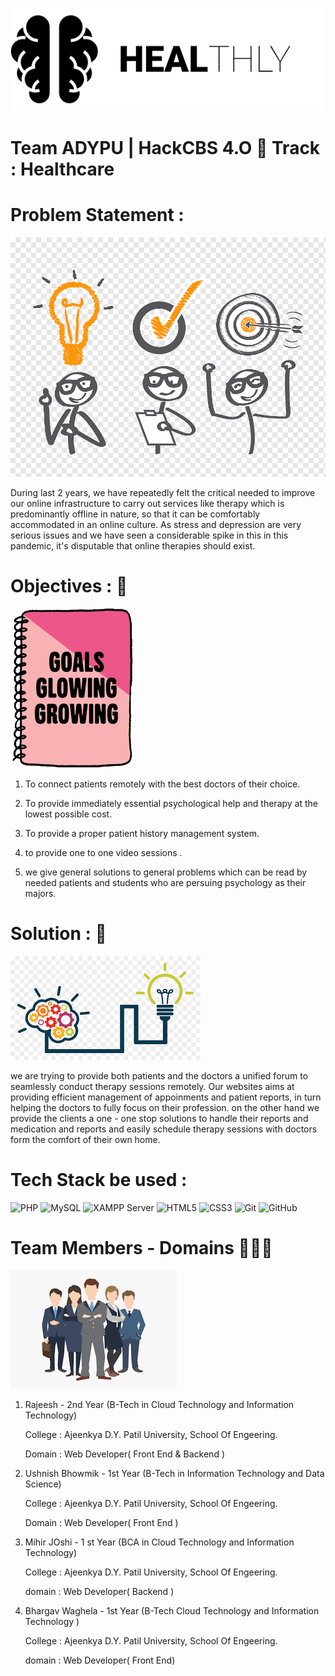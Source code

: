![alt text](imgs/logo.png)
# **Team ADYPU | HackCBS 4.O 💼 Track : Healthcare**


# Problem Statement :
![alt text](imgs/problem-statement.png)
 
  During last 2 years, we have repeatedly felt the critical needed to improve our online infrastructure
  to carry out services like therapy which is predominantly offline in nature, so that it can be comfortably
  accommodated in an online culture. As stress and depression are very serious issues and we have seen a 
  considerable spike in this in this pandemic, it's disputable that online therapies should exist.




 # Objectives : 📔
 
 ![alt text](imgs/objective.png)
 1. To connect patients remotely  with the best doctors of their choice.

 2. To provide immediately essential psychological help and therapy  at the lowest possible cost.

 3. To provide a proper patient  history management system.

 4. to provide one to one video sessions .
 
 5. we give general solutions to general problems which can be read by needed patients and students who are persuing psychology as their majors.  

# Solution : 🔑
![alt text](imgs/solution.png)

  we are trying to provide both patients and the doctors a unified forum to seamlessly conduct therapy sessions remotely.
  Our websites aims at providing efficient management of appoinments and patient reports, in turn helping the doctors to
  fully focus on their profession. on the other hand we provide the clients a one - one stop solutions to handle their 
  reports and medication and reports and easily schedule therapy sessions with doctors form the comfort of their own home.


 # Tech Stack be used :
   ![PHP](https://img.shields.io/badge/PHP-777BB4?style=flat-square&logo=php&logoColor=white)
   ![MySQL](https://img.shields.io/badge/MySQL-4479A1?style=flat-square&logo=MySQL&logoColor=white)
   ![XAMPP Server](https://img.shields.io/badge/XAMPP-FB7A24?style=flat-square&logo=XAMPP&logoColor=white)
   ![HTML5](https://img.shields.io/badge/HTML5-E34F26?style=flat-square&logo=HTML5&logoColor=white)
   ![CSS3](https://img.shields.io/badge/CSS3-1572B6?style=flat-square&logo=CSS3&logoColor=white)
   ![Git](https://img.shields.io/badge/Git-F05032?style=flat-square&logo=Git&logoColor=white)
   ![GitHub](https://img.shields.io/badge/GitHub-181717?style=flat-square&logo=github)

# Team Members - Domains 👨‍👦‍👦


![alt text](imgs/team.png)
1. Rajeesh - 2nd Year (B-Tech in Cloud Technology and Information Technology)

    College : Ajeenkya D.Y. Patil University, School Of Engeering.

    Domain : Web Developer( Front End & Backend )
2. Ushnish Bhowmik - 1st  Year (B-Tech in Information Technology and Data Science)

   College : Ajeenkya D.Y. Patil University, School Of Engeering.

   Domain : Web Developer( Front End )

3. Mihir JOshi - 1 st Year (BCA in Cloud Technology and Information Technology)

   College : Ajeenkya D.Y. Patil University, School Of Engeering.
  
   domain : Web Developer( Backend )
   
 4. Bhargav Waghela - 1st Year (B-Tech Cloud Technology and Information Technology )
    
    College : Ajeenkya D.Y. Patil University, School Of Engeering.
  
    domain : Web Developer( Front End)
  
